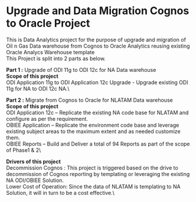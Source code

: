 # Upgrade and Data Migration Cognos to Oracle Project 

This is Data Analytics project for the purpose of upgrade and migration of Oil n Gas Data warehouse from Cognos to Oracle Analytics reusing existing Oracle Analycs Warehouse template \
This Project is split into 2 parts as below.

**Part 1 :** Upgrade of ODI 11g to ODI 12c for NA Data warehouse\
**Scope of this project** \
ODI Application 11g to ODI Application 12c Upgrade - Upgrade existing ODI 11g for NA to ODI 12c NA.\

**Part 2 :** Migrate from Cognos to Oracle for NLATAM Data warehouse\
**Scope of this project** \
ODI Application 12c – Replicate the existing NA code base for NLATAM and configure as per the requirement.\
OBIEE Application – Replicate the environment code base and leverage existing subject areas to the maximum extent and as needed customize them. \
OBIEE Reports – Build and Deliver a total of 94 Reports as part of the scope of Phase1 & 2\

**Drivers of this project** \
Decommission Cognos : This project is triggered based on the drive to decommission of Cognos reporting by templating or leveraging the existing NA ODI/OBIEE Solution.  \
Lower Cost of Operation: Since the data of NLATAM is templating to NA Solution, it will in turn to be a cost effective.\



